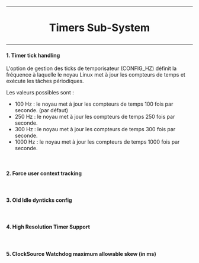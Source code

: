 ------------------------------------------------------------------------------------------------------------------------------------------
# <p align='center'> Timers Sub-System </p>
------------------------------------------------------------------------------------------------------------------------------------------
#### 1. Timer tick handling
L'option de gestion des ticks de temporisateur (CONFIG_HZ) définit la fréquence à laquelle le noyau Linux met à jour les compteurs de temps et exécute les tâches périodiques.

Les valeurs possibles sont :
- 100 Hz  : le noyau met à jour les compteurs de temps 100 fois par seconde. (par défaut)
- 250 Hz  : le noyau met à jour les compteurs de temps 250 fois par seconde.
- 300 Hz  : le noyau met à jour les compteurs de temps 300 fois par seconde.
- 1000 Hz : le noyau met à jour les compteurs de temps 1000 fois par seconde.

<br />

#### 2. Force user context tracking
<br />

#### 3. Old Idle dynticks config
<br />

#### 4. High Resolution Timer Support
<br />

#### 5. ClockSource Watchdog maximum allowable skew (in ms)






